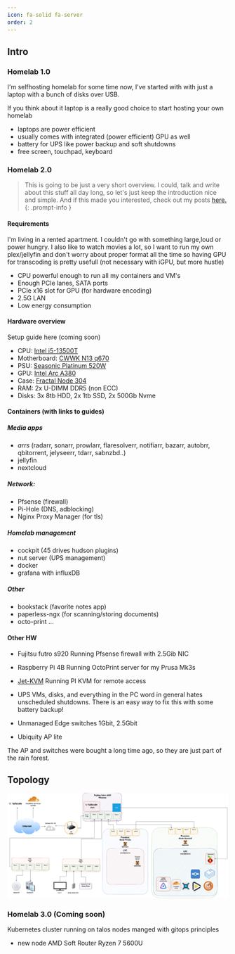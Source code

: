 ```yaml
---
icon: fa-solid fa-server
order: 2
---
```


## Intro
### Homelab 1.0
I'm selfhosting homelab for some time now, I've started with with just a laptop with a bunch of disks over USB.

If you think about it laptop is a really good choice to start hosting your own homelab
* laptops are power efficient
* usually comes with integrated (power efficient) GPU as well
* battery for UPS like power backup and soft shutdowns 
* free screen, touchpad, keyboard


### Homelab 2.0
> This is going to be just a very short overview. I could, talk and write about this stuff all day long, so let's just keep the introduction nice and simple. And if this made you interested, check out my posts [here.](https://blog.thetechcorner.sk/) 
{: .prompt-info }


#### Requirements
I'm living in a rented apartment. I couldn't go with something large,loud or power hungry. I also like to watch movies a lot, so I want to run my own plex/jellyfin and don't worry about proper format all the time so having GPU for transcoding is pretty usefull (not necessary with iGPU, but more hustle)

* CPU powerful enough to run all my containers and VM's
* Enough PCIe lanes, SATA ports
* PCIe x16 slot for GPU (for hardware encoding)
* 2.5G LAN
* Low energy consumption


#### Hardware overview
Setup guide here (coming soon) 
* CPU: [Intel i5-13500T](https://www.intel.com/content/www/us/en/products/sku/230578/intel-core-i513500t-processor-24m-cache-up-to-4-60-ghz/specifications.html)
* Motherboard: [CWWK N13 q670](https://www.aliexpress.com/item/1005006953997214.html)
* PSU: [Seasonic Platinum 520W](https://www.techpowerup.com/review/seasonic-ss-520fl/5.html)
* GPU: [Intel Arc A380](https://www.intel.com/content/www/us/en/products/sku/227959/intel-arc-a380-graphics/specifications.html)
* Case: [Fractal Node 304](https://www.fractal-design.com/products/cases/node/node-304/black/)
* RAM: 2x U-DIMM DDR5 (non ECC)
* Disks:  3x 8tb HDD, 2x 1tb SSD, 2x 500Gb Nvme

#### Containers (with links to guides)
##### Media apps
* *arrs* (radarr, sonarr, prowlarr, flaresolverr, notifiarr, bazarr, autobrr, qbitorrent, jelyseerr, tdarr, sabnzbd..)  
* jellyfin
* nextcloud

##### Network:
* Pfsense (firewall)
* Pi-Hole (DNS, adblocking)
* Nginx Proxy Manager (for tls)

##### Homelab management
* cockpit (45 drives hudson plugins)
* nut server (UPS management)
* docker
* grafana with influxDB

##### Other
* bookstack (favorite notes app)
* paperless-ngx (for scanning/storing documents)
* octo-print
...


#### Other HW
* Fujitsu futro s920
Running Pfsense firewall with 2.5Gib NIC

* Raspberry Pi 4B
Running OctoPrint server for my Prusa Mk3s

* [Jet-KVM](https://jetkvm.com/)
Running PI KVM for remote access

* UPS
VMs, disks, and everything in the PC word in general hates unscheduled shutdowns. There is an easy way to fix this with some battery backup!

* Unmanaged Edge switches 1Gbit, 2.5Gbit
* Ubiquity AP lite

The AP and switches were bought a long time ago, so they are just part of the rain forest.

## Topology
![img-description](/assets/img/homelab-2-0.png)


### Homelab 3.0 (Coming soon)
Kubernetes cluster running on talos nodes manged with gitops principles

* new node AMD Soft Router Ryzen 7 5600U

